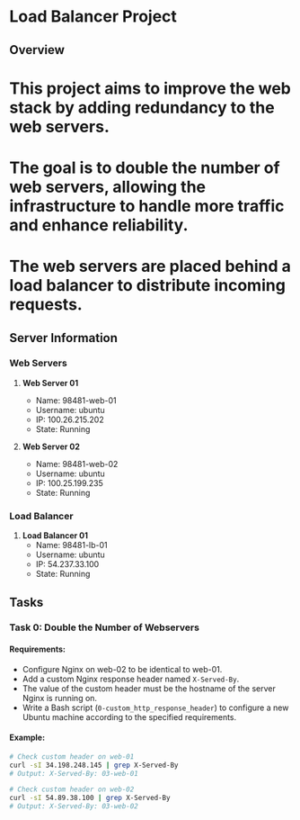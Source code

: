 # Load Balancer Project

## Overview

# This project aims to improve the web stack by adding redundancy to the web servers. 
# The goal is to double the number of web servers, allowing the infrastructure to handle more traffic and enhance reliability. 
# The web servers are placed behind a load balancer to distribute incoming requests.

## Server Information

### Web Servers

1. **Web Server 01**
   - Name: 98481-web-01
   - Username: ubuntu
   - IP: 100.26.215.202
   - State: Running

2. **Web Server 02**
   - Name: 98481-web-02
   - Username: ubuntu
   - IP: 100.25.199.235
   - State: Running

### Load Balancer

1. **Load Balancer 01**
   - Name: 98481-lb-01
   - Username: ubuntu
   - IP: 54.237.33.100
   - State: Running

## Tasks

### Task 0: Double the Number of Webservers

#### Requirements:

- Configure Nginx on web-02 to be identical to web-01.
- Add a custom Nginx response header named `X-Served-By`.
- The value of the custom header must be the hostname of the server Nginx is running on.
- Write a Bash script (`0-custom_http_response_header`) to configure a new Ubuntu machine according to the specified requirements.

#### Example:

```bash
# Check custom header on web-01
curl -sI 34.198.248.145 | grep X-Served-By
# Output: X-Served-By: 03-web-01

# Check custom header on web-02
curl -sI 54.89.38.100 | grep X-Served-By
# Output: X-Served-By: 03-web-02
